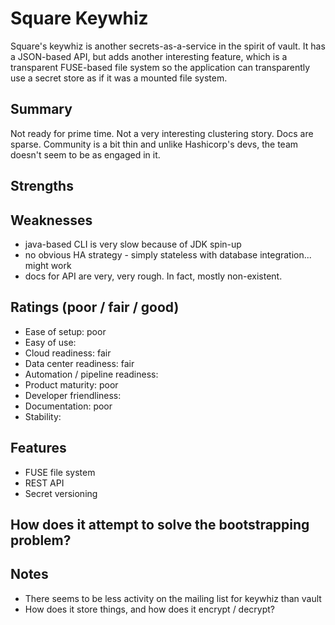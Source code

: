 # Square Keywhiz
Square's keywhiz is another secrets-as-a-service in the spirit of vault. It has a JSON-based API, but adds another interesting feature, which is a transparent FUSE-based file system so the application can transparently use a secret store as if it was a mounted file system.


## Summary
Not ready for prime time. Not a very interesting clustering story. Docs are sparse. Community is a bit thin and unlike Hashicorp's devs, the team doesn't seem to be as engaged in it.

## Strengths

## Weaknesses
- java-based CLI is very slow because of JDK spin-up
- no obvious HA strategy - simply stateless with database integration... might work
- docs for API are very, very rough. In fact, mostly non-existent.

## Ratings (poor / fair / good)
- Ease of setup: poor
- Easy of use:
- Cloud readiness: fair
- Data center readiness: fair
- Automation / pipeline readiness:
- Product maturity: poor
- Developer friendliness:
- Documentation: poor
- Stability:

## Features
- FUSE file system
- REST API
- Secret versioning

## How does it attempt to solve the bootstrapping problem?

## Notes
- There seems to be less activity on the mailing list for keywhiz than vault
- How does it store things, and how does it encrypt / decrypt?
